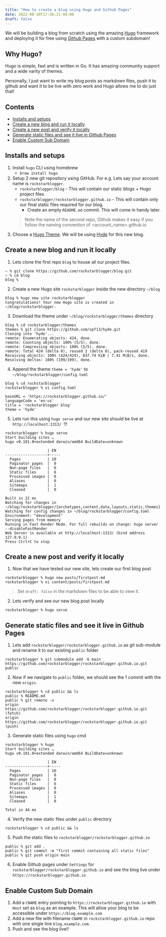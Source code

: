 ```yaml
---
title: "How to create a blog using Hugo and Github Pages"
date: 2022-08-20T17:36:21-04:00
draft: false
---
```


We will be building a blog from scratch using the amazing [Hugo](https://gohugo.io/) framework and deploying it for free using [Github Pages](https://pages.github.com/) with a custom subdomain!

## Why Hugo?
Hugo is simple, fast and is written in Go. It has amazing community support and a wide varity of themes. 

Personally, I just want to write my blog posts as markdown files, push it to github and want it to be live with zero work and Hugo allows me to do just that!

## Contents
- [Installs and setups](#installs-and-setups) 
- [Create a new blog and run it locally](#create-a-new-blog-and-run-it-locally)
- [Create a new post and verify it locally](#create-a-new-post-and-verify-it-locally)
- [Generate static files and see it live in Github Pages](#generate-static-files-and-see-it-live-in-github-pages)
- [Enable Custom Sub Domain](#enable-custom-sub-domain)
## Installs and setups 

1. Install `hugo` CLI using homebrew
    -  `brew install hugo`
2. Setup 2 new git repository using GitHub. For e.g. Lets say your account name is `rockstarblogger`. 
    - `rockstarblogger/blog` - This will contain our static blogs + Hugo project files
    - `rockstarblogger/rockstarblogger.github.io` - This will contain only our final static files required for our blog. 
        - Create an empty `README.md` commit. This will come in handy later.
    > Note the name of the second repo, Github makes it easy if you follow the naming convention of <account_name>.github.io
3. Choose a [Hugo Theme](https://themes.gohugo.io/). We will be using [Hyde](https://themes.gohugo.io/themes/hyde/) for this new blog.

## Create a new blog and run it locally

1. Lets clone the first repo `blog` to house all our project files. 
```
~ % git clone https://github.com/rockstarblogger/blog.git
~ % cd blog
blog %  
```

2. Create a new Hugo site `rockstarblogger` inside the new directory `~/blog`
```
blog % hugo new site rockstarblogger
Congratulations! Your new Hugo site is created in ~/blog/rockstarblogger.
```
3. Download the theme under `~/blog/rockstarblogger/themes` directory
```
blog % cd rockstarblogger/themes
themes % git clone https://github.com/spf13/hyde.git
Cloning into 'hyde'...
remote: Enumerating objects: 424, done.
remote: Counting objects: 100% (5/5), done.
remote: Compressing objects: 100% (5/5), done.
remote: Total 424 (delta 0), reused 2 (delta 0), pack-reused 419
Receiving objects: 100% (424/424), 837.74 KiB | 7.41 MiB/s, done.
Resolving deltas: 100% (199/199), done.
```

4. Append the theme `theme = 'hyde'` to `~/blog/rockstarblogger/config.toml`
```
blog % cd rockstarblogger
rockstarblogger % vi config.toml

baseURL = 'https://rockstarblogger.github.io/'
languageCode = 'en-us'
title = 'rockstarblogger blog'
theme = 'hyde'
``` 
5. Lets run this using `hugo serve` and our new site should be live at `http://localhost:1313/ `!!!
```
rockstarblogger % hugo serve
Start building sites … 
hugo v0.101.0+extended darwin/amd64 BuildDate=unknown

                   | EN  
-------------------+-----
  Pages            | 10  
  Paginator pages  |  0  
  Non-page files   |  0  
  Static files     |  6  
  Processed images |  0  
  Aliases          |  0  
  Sitemaps         |  1  
  Cleaned          |  0  

Built in 22 ms
Watching for changes in ~/blog/rockstarblogger/{archetypes,content,data,layouts,static,themes}
Watching for config changes in ~/blog/rockstarblogger/config.toml
Environment: "development"
Serving pages from memory
Running in Fast Render Mode. For full rebuilds on change: hugo server --disableFastRender
Web Server is available at http://localhost:1313/ (bind address 127.0.0.1)
Press Ctrl+C to stop
```

## Create a new post and verify it locally

1. Now that we have tested our new site, lets create our first blog post
```
rockstarblogger % hugo new posts/firstpost.md
rockstarblogger % vi content/posts/firstpost.md
``` 
> Set `draft: false` in the markdown files to be able to view it.

2. Lets verify and see our new blog post locally
```
rockstarblogger % hugo serve
``` 

## Generate static files and see it live in Github Pages

1. Lets add `rockstarblogger/rockstarblogger.github.io` as git sub-module and rename it to our existing `public` folder
```
rockstarblogger % git submodule add -b main https://github.com/rockstarblogger/rockstarblogger.github.io.git public
```
2. Now if we navigate to `public` folder, we should see the 1 commit with the new `origin`.
```
rockstarblogger % cd public && ls
public % README.md
public % git remote -v 
origin  https://github.com/rockstarblogger/rockstarblogger.github.io.git (fetch)
origin  https://github.com/rockstarblogger/rockstarblogger.github.io.git (push)
```
3. Generate static files using `hugo` cmd
```
rockstarblogger % hugo
Start building sites … 
hugo v0.101.0+extended darwin/amd64 BuildDate=unknown

                   | EN  
-------------------+-----
  Pages            | 10  
  Paginator pages  |  0  
  Non-page files   |  0  
  Static files     |  6  
  Processed images |  0  
  Aliases          |  0  
  Sitemaps         |  1  
  Cleaned          |  0  

Total in 44 ms
```
4. Verify the new static files under `public` directory
```
rockstarblogger % cd public && ls
```
5. Push the static files to `rockstarblogger/rockstarblogger.github.io` 
```
public % git add .
public % git commit -m "first commit containing all static files"
public % git push origin main
```
6. Enable Github pages under `Settings` for `rockstarblogger/rockstarblogger.github.io` and see the blog live under `https://rockstarblogger.github.io`

## Enable Custom Sub Domain

1. Add a `CNAME` entry pointing to `https://rockstarblogger.github.io` with `Host` set as `blog` as an example. This will allow your blog to be accessible under `https://blog.example.com`
2. Add a new file with filename `CNAME` in `rockstarblogger.github.io` repo with one single line `blog.example.com`.
3. Push and see the blog live!!